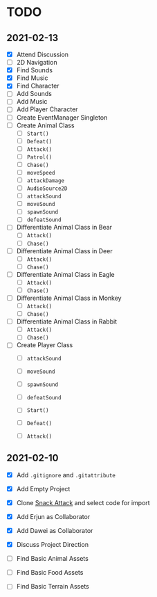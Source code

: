 



# TODO






## 2021-02-13
- [x] Attend Discussion
- [ ] 2D Navigation
- [x] Find Sounds
- [x] Find Music
- [x] Find Character
- [ ] Add Sounds
- [ ] Add Music
- [ ] Add Player Character
- [ ] Create EventManager Singleton
- [ ] Create Animal Class
  - [ ] `Start()`
  - [ ] `Defeat()`
  - [ ] `Attack()`
  - [ ] `Patrol()`
  - [ ] `Chase()`
  - [ ] `moveSpeed`
  - [ ] `attackDamage`
  - [ ] `AudioSource2D`
  - [ ] `attackSound`
  - [ ] `moveSound`
  - [ ] `spawnSound`
  - [ ] `defeatSound`
- [ ] Differentiate Animal Class in Bear
  - [ ] `Attack()`
  - [ ] `Chase()`
- [ ] Differentiate Animal Class in Deer
  - [ ] `Attack()`
  - [ ] `Chase()`
- [ ] Differentiate Animal Class in Eagle
  - [ ] `Attack()`
  - [ ] `Chase()`
- [ ] Differentiate Animal Class in Monkey
  - [ ] `Attack()`
  - [ ] `Chase()`
- [ ] Differentiate Animal Class in Rabbit
  - [ ] `Attack()`
  - [ ] `Chase()`
- [ ] Create Player Class
  - [ ] `attackSound`
  - [ ] `moveSound`
  - [ ] `spawnSound`
  - [ ] `defeatSound`
  - [ ] `Start()`
  - [ ] `Defeat()`
  - [ ] `Attack()`





## 2021-02-10
- [x] Add `.gitignore` and `.gitattribute`
- [x] Add Empty Project
- [x] Clone [Snack Attack](https://github.com/peter201943/Snack-Attack) and select code for import
- [x] Add Erjun as Collaborator
- [x] Add Dawei as Collaborator
- [x] Discuss Project Direction
- [ ] Find Basic Animal Assets
- [ ] Find Basic Food Assets
- [ ] Find Basic Terrain Assets













